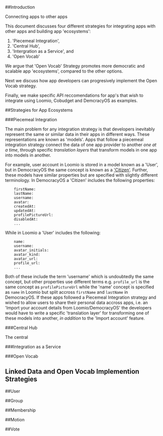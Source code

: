 
##Introduction

Connecting apps to other apps 

This document discusses four different strategies for integrating apps with other apps and building app 'ecosystems':
 1. 'Piecemeal Integration',
 2. 'Central Hub',
 3. 'Intergration as a Service', and
 4. 'Open Vocab'

We argue that 'Open Vocab' Strategy promotes more democratic and scalable app 'ecosystems', compared to the other options.

Next we discuss how app developers can progresively implement the Open Vocab strategy. 

Finally, we make specific API reccomendations for app's that wish to integrate using Loomio, Cobudget and DemcracyOS as examples.  


##Strategies for App Ecosystems

###Piecemeal Integration

The main problem for any integration strategy is that developers inevitably represent the same or similar data in their apps in different ways. These representations are known as 'models'. Apps that follow a piecemeal integration strategy connect the data of one app provider to another *one at a time*, through specific *translation layers* that transform models in one app into models in another. 

For example, user account in Loomio is stored in a model known as a 'User', but in DemocracyOS the same concept is known as a ['Citizen'](https://github.com/DemocracyOS/app/blob/development/lib/models/citizen.js). Further, these models have similar properties but are specified with slightly different terminology. In DemocracyOS a 'Citizen' includes the following properties:

```Citizen:
	firstName:
	lastName:
	username:
	avatar:
	createdAt:
	updatedAt:
	profilePictureUrl:
	disabledAt:
	... 
```

While in Loomio a 'User' includes the following:

```User:
	name:
	username:
	avatar_initials:
	avatar_kind:
	avatar_url:
	profile_url:
	... 

```

Both of these include the term 'username' which is undoubtedly the same concept, but other properties use different terms e.g. ```profile_url``` is the same concept as ```profilePictureUrl``` while the 'name' concept is specified as ```name``` in Loomio but split accross ```firstName``` and ```lastName``` in DemocracyOS. If these apps followed a Piecemeal Integration strategy and wished to allow users to share their personal data accross apps, i.e. an 'Import your account details from Loomio/DemocracyOS' the developers would have to write a specific 'translation layer' for transforming one of these models into another, *in addition* to the 'Import account' feature. 

###Central Hub

The central

###Integration as a Service

###Open Vocab


## Linked Data and Open Vocab Implemention Strategies


##User

##Group

##Membership

##Motion 

##Vote